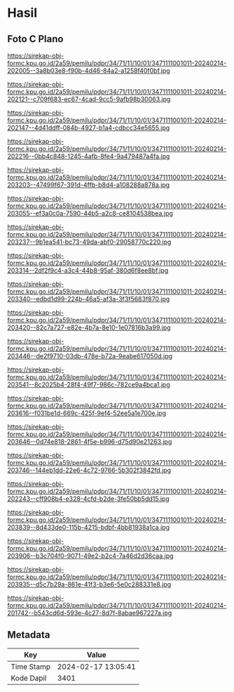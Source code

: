 # Hasil

## Foto C Plano

https://sirekap-obj-formc.kpu.go.id/2a59/pemilu/pdpr/34/71/11/10/01/3471111001011-20240214-202005--3a8b03e8-f90b-4d46-84a2-a1258f40f0bf.jpg

https://sirekap-obj-formc.kpu.go.id/2a59/pemilu/pdpr/34/71/11/10/01/3471111001011-20240214-202121--c709f683-ec67-4cad-9cc5-9afb98b30063.jpg

https://sirekap-obj-formc.kpu.go.id/2a59/pemilu/pdpr/34/71/11/10/01/3471111001011-20240214-202147--4d41ddff-084b-4927-b1a4-cdbcc34e5655.jpg

https://sirekap-obj-formc.kpu.go.id/2a59/pemilu/pdpr/34/71/11/10/01/3471111001011-20240214-202216--0bb4c848-1245-4afb-8fe4-9a479487a4fa.jpg

https://sirekap-obj-formc.kpu.go.id/2a59/pemilu/pdpr/34/71/11/10/01/3471111001011-20240214-203203--47499f67-391d-4ffb-b8d4-a108288a878a.jpg

https://sirekap-obj-formc.kpu.go.id/2a59/pemilu/pdpr/34/71/11/10/01/3471111001011-20240214-203055--ef3a0c0a-7590-44b5-a2c8-ce8104538bea.jpg

https://sirekap-obj-formc.kpu.go.id/2a59/pemilu/pdpr/34/71/11/10/01/3471111001011-20240214-203237--9b1ea541-bc73-49da-abf0-29058770c220.jpg

https://sirekap-obj-formc.kpu.go.id/2a59/pemilu/pdpr/34/71/11/10/01/3471111001011-20240214-203314--2df2f9c4-a3c4-44b8-95af-380d6f8ee8bf.jpg

https://sirekap-obj-formc.kpu.go.id/2a59/pemilu/pdpr/34/71/11/10/01/3471111001011-20240214-203340--edbd1d99-224b-46a5-af3a-3f3f5683f870.jpg

https://sirekap-obj-formc.kpu.go.id/2a59/pemilu/pdpr/34/71/11/10/01/3471111001011-20240214-203420--82c7a727-e82e-4b7a-8e10-1e07816b3a99.jpg

https://sirekap-obj-formc.kpu.go.id/2a59/pemilu/pdpr/34/71/11/10/01/3471111001011-20240214-203446--de2f9710-03db-478e-b72a-9eabe617050d.jpg

https://sirekap-obj-formc.kpu.go.id/2a59/pemilu/pdpr/34/71/11/10/01/3471111001011-20240214-203541--8c2025b4-28f4-49f7-986c-782ce9a4bca1.jpg

https://sirekap-obj-formc.kpu.go.id/2a59/pemilu/pdpr/34/71/11/10/01/3471111001011-20240214-203616--f031be1d-669c-425f-9ef4-52ee5a1e700e.jpg

https://sirekap-obj-formc.kpu.go.id/2a59/pemilu/pdpr/34/71/11/10/01/3471111001011-20240214-203646--0d74e818-2861-4f5e-b996-d75d90e21263.jpg

https://sirekap-obj-formc.kpu.go.id/2a59/pemilu/pdpr/34/71/11/10/01/3471111001011-20240214-203746--144eb1dd-22e6-4c72-9766-5b302f3842fd.jpg

https://sirekap-obj-formc.kpu.go.id/2a59/pemilu/pdpr/34/71/11/10/01/3471111001011-20240214-202243--cff908b4-e328-4cfd-b2de-3fe50bb5dd15.jpg

https://sirekap-obj-formc.kpu.go.id/2a59/pemilu/pdpr/34/71/11/10/01/3471111001011-20240214-203839--8d433de0-115b-4215-bdbf-4bb81938a1ca.jpg

https://sirekap-obj-formc.kpu.go.id/2a59/pemilu/pdpr/34/71/11/10/01/3471111001011-20240214-203906--b3c704f0-9071-49e2-b2c4-7a46d2d36caa.jpg

https://sirekap-obj-formc.kpu.go.id/2a59/pemilu/pdpr/34/71/11/10/01/3471111001011-20240214-203935--d5c7b29a-861e-41f3-b3e6-5e0c288331e8.jpg

https://sirekap-obj-formc.kpu.go.id/2a59/pemilu/pdpr/34/71/11/10/01/3471111001011-20240214-201742--b543cd6d-593e-4c27-8d7f-8abae967227a.jpg


## Metadata

| Key        | Value               |
| ---------- | ------------------- |
| Time Stamp | 2024-02-17 13:05:41 |
| Kode Dapil | 3401                |



